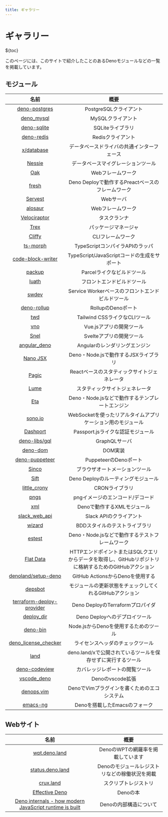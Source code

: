 ```yaml
---
title: ギャラリー
---
```


# ギャラリー

${toc}

このページには、このサイトで紹介したことのあるDenoモジュールなどの一覧を掲載しています。

## モジュール

|名前|概要|
|:---:|:---:|
|[deno-postgres](https://github.com/denodrivers/postgres)|PostgreSQLクライアント|
|[deno_mysql](https://github.com/denodrivers/mysql)|MySQLクライアント|
|[deno-sqlite](https://github.com/dyedgreen/deno-sqlite)|SQLiteライブラリ|
|[deno-redis](https://github.com/denodrivers/redis)|Redisクライアント|
|[x/database](https://github.com/jeremyBanks/database)|データベースドライバの共通インターフェース|
|[Nessie](https://github.com/halvardssm/deno-nessie)|データベースマイグレーションツール|
|[Oak](https://github.com/oakserver/oak)|Webフレームワーク|
|[fresh](https://github.com/lucacasonato/fresh)|Deno Deployで動作するPreactベースのフレームワーク|
|[Servest](https://github.com/keroxp/servest)|Webサーバ|
|[alosaur](https://github.com/alosaur/alosaur)|Webフレームワーク|
|[Velociraptor](https://github.com/jurassiscripts/velociraptor)|タスクランナ|
|[Trex](https://github.com/crewdevio/Trex)|パッケージマネージャ|
|[Cliffy](https://github.com/c4spar/deno-cliffy)|CLIフレームワーク|
|[ts-morph](https://github.com/dsherret/ts-morph)|TypeScriptコンパイラAPIのラッパ|
|[code-block-writer](https://github.com/dsherret/code-block-writer)|TypeScript/JavaScriptコードの生成をサポート|
|[packup](https://github.com/kt3k/packup)|Parcelライクなビルドツール|
|[luath](https://github.com/cmorten/luath)|フロントエンドビルドツール|
|[swdev](https://github.com/mizchi/swdev)|Service Workerベースのフロントエンドビルドツール|
|[deno-rollup](https://github.com/cmorten/deno-rollup)|RollupのDenoポート|
|[twd](https://github.com/kt3k/twd)|Tailwind CSSライクなCLIツール|
|[vno](https://github.com/open-source-labs/vno)|Vue.jsアプリの開発ツール|
|[Snel](https://github.com/crewdevio/Snel)|Svelteアプリの開発ツール|
|[angular_deno](https://github.com/alosaur/angular_deno)|Angularのレンダリングエンジン|
|[Nano JSX](https://github.com/nanojsx/nano)|Deno・Node.jsで動作するJSXライブラリ|
|[Pagic](https://github.com/xcatliu/pagic)|Reactベースのスタティックサイトジェネレータ|
|[Lume](https://github.com/lumeland/lume)|スタティックサイトジェネレータ|
|[Eta](https://github.com/eta-dev/eta)|Deno・Node.jsなどで動作するテンプレートエンジン|
|[sono.io](https://github.com/oslabs-beta/sono.io)|WebSocketを使ったリアルタイムアプリケーション用のモジュール|
|[Dashport](https://github.com/oslabs-beta/dashport)|Passport.jsライクな認証モジュール|
|[deno-libs/gql](https://github.com/deno-libs/gql)|GraphQLサーバ|
|[deno-dom](https://github.com/b-fuze/deno-dom)|DOM実装|
|[deno-puppeteer](https://github.com/lucacasonato/deno-puppeteer)|PuppeteerのDenoポート|
|[Sinco](https://github.com/drashland/sinco)|ブラウザオートメーションツール|
|[Sift](https://github.com/satyarohith/sift)|Deno Deployのルーティングモジュール|
|[little_crony](https://github.com/mandarineorg/little-crony)|CRONライブラリ|
|[pngs](https://github.com/denosaurs/pngs)|pngイメージのエンコード/デコード|
|[xml](https://github.com/lowlighter/xml)|Denoで動作するXMLモジュール|
|[slack_web_api](https://deno.land/x/slack_web_api)|Slack APIのクライアント|
|[wizard](https://github.com/deno-libs/wizard)|BDDスタイルのテストライブラリ|
|[estest](https://github.com/mikeal/estest)|Deno・Node.jsなどで動作するテストフレームワーク|
|[Flat Data](https://github.com/githubocto/flat)|HTTPエンドポイントまたはSQLクエリからデータを取得し、GitHubリポジトリに格納するためのGitHubアクション|
|[denoland/setup-deno](https://github.com/denoland/setup-deno)|GitHub ActionsからDenoを使用する|
|[depsbot](https://github.com/denosaurs/depsbot)|モジュールの更新状態をチェックしてくれるGitHubアクション|
|[terraform-deploy-provider](https://github.com/wperron/terraform-deploy-provider)|Deno DeployのTerraformプロパイダ|
|[deploy_dir](https://github.com/kt3k/deploy_dir)|Deno Deployへのデプロイツール|
|[deno-bin](https://github.com/kt3k/deno-bin)|Node.jsからDenoを使用するためのツール|
|[deno_license_checker](https://github.com/kt3k/deno_license_checker)|ライセンスヘッダのチェックツール|
|[land](https://github.com/postui/land)|deno.land/xで公開されているツールを保存せずに実行するツール|
|[deno-codeview](https://github.com/c4spar/deno-codeview)|カバレッジレポートの閲覧ツール|
|[vscode_deno](https://github.com/denoland/vscode_deno)|Denoのvscode拡張|
|[denops.vim](https://github.com/vim-denops/denops.vim)|DenoでVimプラグインを書くためのエコシステム|
|[emacs-ng](https://github.com/emacs-ng/emacs-ng)|Denoを搭載したEmacsのフォーク|

## Webサイト

|名前|概要|
|:---:|:---:|
|[wpt.deno.land](https://wpt.deno.land/)|DenoのWPTの網羅率を掲載しています|
|[status.deno.land](https://status.deno.land/)|Denoのモジュールレジストリなどの稼働状況を掲載|
|[crux.land](https://crux.land/)|スクリプトレジストリ|
|[Effective Deno](https://zenn.dev/uki00a/books/effective-deno)|Denoの本|
|[Deno internals - how modern JavaScript runtime is built](https://www.youtube.com/watch?v=LoknuwupOIE)|Denoの内部構造について|
